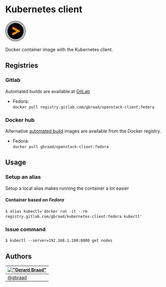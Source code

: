 Kubernetes client
=================

!["Prompt"](https://raw.githubusercontent.com/gbraad/assets/gh-pages/icons/prompt-icon-64.png)


Docker container image with the Kubernetes client.


Registries
----------

### Gitlab

Automated builds are available at [GitLab](https://gitlab.com/gbraad/kubernetes-client)

  * Fedora:  
    `docker pull registry.gitlab.com/gbraad/openstack-client:fedora`


### Docker hub

Alternative [automated build](https://hub.docker.com/r/gbraad/kubernetes-client/) images
are available from the Docker registry.

  * Fedora:  
    `docker pull gbraad/openstack-client:fedora`


Usage
-----


### Setup an alias

Setup a local alias makes running the container a lot easier


#### Container based on _Fedora_

```
$ alias kubectl='docker run -it --rm registry.gitlab.com/gbraad/kubernetes-client:fedora kubectl'
```


### Issue command

```
$ kubectl --server=192.168.1.100:8080 get nodes
```


Authors
-------

| [!["Gerard Braad"](http://gravatar.com/avatar/e466994eea3c2a1672564e45aca844d0.png?s=60)](http://gbraad.nl "Gerard Braad <me@gbraad.nl>") |
|---|
| [@gbraad](https://twitter.com/gbraad) |

